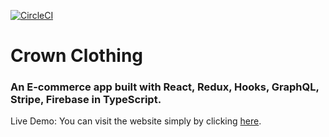 [![CircleCI](https://circleci.com/gh/weilyuwang/crown-clothing/tree/master.svg?style=svg)](https://circleci.com/gh/weilyuwang/crown-clothing/tree/master)

# Crown Clothing
### An E-commerce app built with React, Redux, Hooks, GraphQL, Stripe, Firebase in TypeScript.
Live Demo: You can visit the website simply by clicking <a href="https://weilyu-crown-clothing.herokuapp.com/" target="_blank">here</a>.

